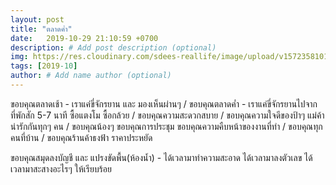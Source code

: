 ```yaml
---
layout: post
title: "ตลาดค่ำ"
date:   2019-10-29 21:10:59 +0700
description: # Add post description (optional)
img: https://res.cloudinary.com/sdees-reallife/image/upload/v1572358101/IMG_20191029_191006.jpg # Add image post (optional)
tags: [2019-10]
author: # Add name author (optional)
---
```

ขอบคุณตลาดเช้า - เราแค่ขี่จักรยาน และ มองเห็นผ่านๆ / ขอบคุณตลาดค่ำ - เราแค่ขี่จักรยานไปจากที่พักสัก 5-7 นาที ซื้อแตงโม ซื้อกล้วย / ขอบคุณความสะดวกสบาย / ขอบคุณความใจดีของป้าๆ แม่ค้า น่ารักกันทุกๆ คน / ขอบคุณน้องๆ ขอบคุณการประชุม ขอบคุณความคืบหน้าของงานที่ทำ / ขอบคุณทุกคนที่บ้าน / ขอบคุณร้านค้าธงฟ้า ราคาประหยัด

<i class="fa fa-child" style="color:plum"></i>

ขอบคุณสมุดลงบัญชี และ แปรงขัดพื้น(ห้องน้ำ) - ได้เวลามาทำความสะอาด ได้เวลามาลงตัวเลข ได้เวลามาสะสางอะไรๆ ให้เรียบร้อย
